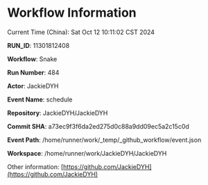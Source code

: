 # Workflow Information

Current Time (China): Sat Oct 12 10:11:02 CST 2024  

**RUN_ID**: 11301812408  

**Workflow**: Snake  

**Run Number**: 484  

**Actor**: JackieDYH  

**Event Name**: schedule  

**Repository**: JackieDYH/JackieDYH  

**Commit SHA**: a73ec9f3f6da2ed275d0c88a9dd09ec5a2c15c0d  

**Event Path**: /home/runner/work/_temp/_github_workflow/event.json  

**Workspace**: /home/runner/work/JackieDYH/JackieDYH  

Other information: [https://github.com/JackieDYH](https://github.com/JackieDYH)
